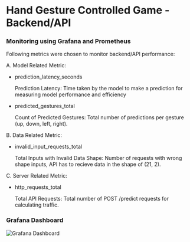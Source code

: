 # Hand Gesture Controlled Game - Backend/API

### Monitoring using Grafana and Prometheus
Following metrics were chosen to monitor backend/API performance:

A. Model Related Metric:
- prediction_latency_seconds

  Prediction Latency: Time taken by the model to make a prediction for measuring model performance and efficiency

- predicted_gestures_total

  Count of Predicted Gestures: Total number of predictions per gesture (up, down, left, right).

B. Data Related Metric:
- invalid_input_requests_total

  Total Inputs with Invalid Data Shape: Number of requests with wrong shape inputs, API has to recieve data in the shape of (21, 2).

C. Server Related Metric:
- http_requests_total

  Total API Requests: Total number of POST /predict requests for calculating traffic.

### Grafana Dashboard
![Grafana Dashboard](https://github.com/user-attachments/assets/846e4c30-e680-4191-b6db-ff082fb56154)
